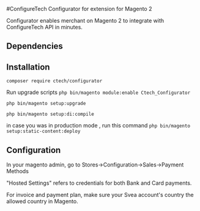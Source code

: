 #ConfigureTech Configurator for extension for Magento 2

Configurator enables merchant on Magento 2 to integrate with ConfigureTech API in minutes.

## Dependencies


## Installation


```composer require ctech/configurator```

Run upgrade scripts
```php bin/magento module:enable Ctech_Configurator```

```php bin/magento setup:upgrade```

```php bin/magento setup:di:compile```

in case you was in production mode , run this command 
```php bin/magento setup:static-content:deploy```


## Configuration

In your magento admin, go to Stores->Configuration->Sales->Payment Methods

"Hosted Settings" refers to credentials for both Bank and Card payments.

For invoice and payment plan, make sure your Svea account's country the allowed country in Magento.
